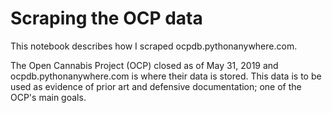 # Scraping the OCP data

This notebook describes how I scraped ocpdb.pythonanywhere.com.

The Open Cannabis Project (OCP) closed as of May 31, 2019 and ocpdb.pythonanywhere.com is where their data is stored. This data is to be used as evidence of prior art and defensive documentation; one of the OCP's main goals.
